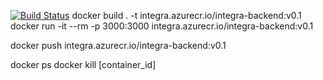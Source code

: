 [![Build Status](https://dev.azure.com/IntegraLedger/integraProductionAPI/_apis/build/status/IntegraProductionAPI%20-%20CI?branchName=production)](https://dev.azure.com/IntegraLedger/integraProductionAPI/_build/latest?definitionId=1&branchName=production)
docker build . -t integra.azurecr.io/integra-backend:v0.1
docker run -it --rm -p 3000:3000 integra.azurecr.io/integra-backend:v0.1

docker push integra.azurecr.io/integra-backend:v0.1

docker ps
docker kill [container_id]
